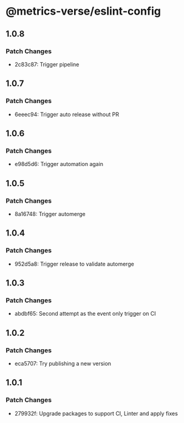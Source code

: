 # @metrics-verse/eslint-config

## 1.0.8

### Patch Changes

- 2c83c87: Trigger pipeline

## 1.0.7

### Patch Changes

- 6eeec94: Trigger auto release without PR

## 1.0.6

### Patch Changes

- e98d5d6: Trigger automation again

## 1.0.5

### Patch Changes

- 8a16748: Trigger automerge

## 1.0.4

### Patch Changes

- 952d5a8: Trigger release to validate automerge

## 1.0.3

### Patch Changes

- abdbf65: Second attempt as the event only trigger on CI

## 1.0.2

### Patch Changes

- eca5707: Try publishing a new version

## 1.0.1

### Patch Changes

- 279932f: Upgrade packages to support CI, Linter and apply fixes
